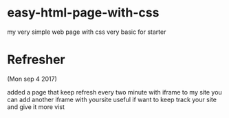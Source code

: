 # easy-html-page-with-css
my very simple web page with css very basic for starter 

# Refresher 

(Mon sep 4 2017)

added a page that keep refresh every two minute with iframe to my site you can add another iframe with yoursite useful if want to keep track your site and give it more vist 
